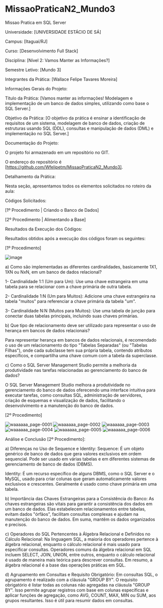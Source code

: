 # MissaoPraticaN2_Mundo3
 Missao Pratica em SQL Server







Universidade: [UNIVERSIDADE ESTÁCIO DE SÁ]

Campus: [Itaguaí/RJ]

Curso: [Desenvolvimento Full Stack]

Disciplina: [Nível 2: Vamos Manter as Informações?]

Semestre Letivo: [Mundo 3]

Integrantes da Prática: [Wallace Felipe Tavares Moreira]

Informações Gerais do Projeto:

Título da Prática: [Vamos manter as informações! Modelagem e implementação de um banco de dados simples, utilizando como base o SQL Server.]

Objetivo da Prática: [O objetivo da prática é ensinar a identificação de requisitos de um sistema, modelagem de banco de dados, criação de estruturas usando SQL (DDL), consultas e manipulação de dados (DML) e implementação no SQL Server.]

Documentação do Projeto:

O projeto foi armazenado em um repositório no GIT. 

O endereço do repositório é [https://github.com/Wfelipetm/MissaoPraticaN2_Mundo3].

Detalhamento da Prática:

Nesta seção, apresentamos todos os elementos solicitados no roteiro da aula:

Códigos Solicitados:

[1º Procedimento | Criando o Banco de Dados]

[2º Procedimento | Alimentando a Base]

Resultados da Execução dos Códigos:

Resultados obtidos após a execução dos códigos foram os seguintes:

[1º Procedimento]

![image](https://github.com/Wfelipetm/MissaoPraticaN2_Mundo3/assets/108297008/f3654277-bc65-41b8-91ec-3bf041c53a39)

a) Como são implementadas as diferentes cardinalidades, basicamente 1X1, 1XN ou NxN, em um banco de dados relacional?

1- Cardinalidade 1:1 (Um para Um): Use uma chave estrangeira em uma tabela para se relacionar com a chave primária de outra tabela.

2- Cardinalidade 1:N (Um para Muitos): Adicione uma chave estrangeira na tabela "muitos" para referenciar a chave primária da tabela "um".

3- Cardinalidade N:N (Muitos para Muitos): Use uma tabela de junção para conectar duas tabelas principais, incluindo suas chaves primárias.



b) Que tipo de relacionamento deve ser utilizado para representar o uso de herança em bancos de dados relacionais?
  
Para representar herança em bancos de dados relacionais, é recomendado o uso de um relacionamento do tipo "Tabelas Separadas" (ou "Tabelas Filhas"), onde cada subclasse tem sua própria tabela, contendo atributos específicos, e compartilha uma chave comum com a tabela da superclasse.


c) Como o SQL Server Management Studio permite a melhoria da produtividade nas tarefas relacionadas ao gerenciamento do banco de dados?

O SQL Server Management Studio melhora a produtividade no gerenciamento do banco de dados oferecendo uma interface intuitiva para executar tarefas, como consultas SQL, administração de servidores, criação de esquemas e visualização de dados, facilitando o desenvolvimento e a manutenção do banco de dados.




[2º Procedimento]

![waaaaaa_page-0001](https://github.com/Wfelipetm/MissaoPraticaN2_Mundo3/assets/108297008/7bebf996-9cd4-454d-8bfc-841dbe43d944)
![waaaaaa_page-0002](https://github.com/Wfelipetm/MissaoPraticaN2_Mundo3/assets/108297008/79cdbdbd-5a6f-4f4e-bf92-0236fcf93dae)
![waaaaaa_page-0003](https://github.com/Wfelipetm/MissaoPraticaN2_Mundo3/assets/108297008/9d91f1ff-db81-4ec8-83fc-e15805fb9e9e)
![waaaaaa_page-0004](https://github.com/Wfelipetm/MissaoPraticaN2_Mundo3/assets/108297008/a5f3f704-b406-41d7-9b1e-daf5be4d2891)
![waaaaaa_page-0005](https://github.com/Wfelipetm/MissaoPraticaN2_Mundo3/assets/108297008/b767c3ac-5f90-4dd0-97cc-8493ce6bf8fb)
![waaaaaa_page-0006](https://github.com/Wfelipetm/MissaoPraticaN2_Mundo3/assets/108297008/89668d86-671e-48bd-a99e-8b5fd571e838)

Análise e Conclusão [2º Procedimento]:

a) Diferenças no Uso de Sequence e Identity:
Sequence: É um objeto genérico de banco de dados que gera valores exclusivos em ordem sequencial. Pode ser usado em várias tabelas e em diferentes sistemas de gerenciamento de banco de dados (DBMS).

Identity: É um recurso específico de alguns DBMS, como o SQL Server e o MySQL, usado para criar colunas que geram automaticamente valores exclusivos e crescentes. Geralmente é usado como chave primária em uma tabela.


b) Importância das Chaves Estrangeiras para a Consistência do Banco:
As chaves estrangeiras são vitais para garantir a consistência dos dados em um banco de dados. Elas estabelecem relacionamentos entre tabelas, evitam dados "órfãos", facilitam consultas complexas e ajudam na manutenção do banco de dados. Em suma, mantêm os dados organizados e precisos.



c) Operadores do SQL Pertencentes à Álgebra Relacional e Definidos no Cálculo Relacional:
Na linguagem SQL, a maioria dos operadores pertence à álgebra relacional, enquanto o cálculo relacional é mais usado para especificar consultas. Operadores comuns da álgebra relacional em SQL incluem SELECT, JOIN, UNION, entre outros, enquanto o cálculo relacional é usado de maneira mais teórica para descrever consultas. Em resumo, a álgebra relacional é a base das operações práticas em SQL.





d) Agrupamento em Consultas e Requisito Obrigatório:
Em consultas SQL, o agrupamento é realizado com a cláusula "GROUP BY". O requisito obrigatório é listar todas as colunas não agregadas na cláusula "GROUP BY". Isso permite agrupar registros com base em colunas específicas e aplicar funções de agregação, como AVG, COUNT, MAX, MIN ou SUM, aos grupos resultantes. Isso é útil para resumir dados em consultas.





